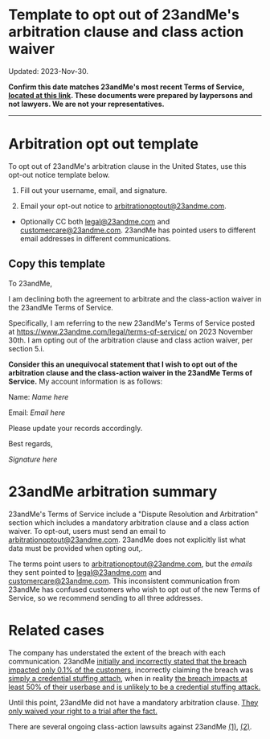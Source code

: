 Template to opt out of 23andMe's arbitration clause and class action waiver
===

Updated: 2023-Nov-30.

**Confirm this date matches 23andMe's most recent Terms of Service, [located at this link](https://www.23andme.com/legal/terms-of-service/#dispute-resolution-arbitration). These documents were prepared by laypersons and not lawyers. We are not your representatives.**

---

# Arbitration opt out template

To opt out of 23andMe's arbitration clause in the United States, use this opt-out notice template below.

1. Fill out your username, email, and signature.

2. Email your opt-out notice to [arbitrationoptout@23andme.com](mailto:arbitrationoptout@23andme.com).

  - Optionally CC both [legal@23andme.com](mailto:legal@23andme.com) and [customercare@23andme.com](mailto:customercare@23andme.com). 23andMe has pointed users to different email addresses in different communications.

## Copy this template

To 23andMe,

I am declining both the agreement to arbitrate and the class-action waiver in the 23andMe Terms of Service.

Specifically, I am referring to the new 23andMe's Terms of Service posted at https://www.23andme.com/legal/terms-of-service/ on 2023 November 30th. I am opting out of the arbitration clause and class action waiver, per section 5.i.

**Consider this an unequivocal statement that I wish to opt out of the arbitration clause and the class-action waiver in the 23andMe Terms of Service.** My account information is as follows:

Name: *Name here*

Email: *Email here*

Please update your records accordingly.

Best regards,

*Signature here*


# 23andMe arbitration summary

23andMe's Terms of Service include a "Dispute Resolution and Arbitration" section which includes a mandatory arbitration clause and a class action waiver. To opt-out, users must send an email to [arbitrationoptout@23andme.com](mailto:arbitrationoptout@23andme.com). 23andMe does not explicitly list what data must be provided when opting out,.

The terms point users to [arbitrationoptout@23andme.com](mailto:arbitrationoptout@23andme.com), but the *emails* they sent pointed to [legal@23andme.com](mailto:legal@23andme.com) and [customercare@23andme.com](mailto:customercare@23andme.com). This inconsistent communication from 23andMe has confused customers who wish to opt out of the new Terms of Service, so we recommend sending to all three addresses.

# Related cases

The company has understated the extent of the breach with each communication. 23andMe [initially and incorrectly stated that the breach impacted only 0.1% of the customers](https://techcrunch.com/2023/12/04/23andme-confirms-hackers-stole-ancestry-data-on-6-9-million-users/), incorrectly claiming the breach was [simply a credential stuffing attach](https://www.engadget.com/23andme-user-data-breached-in-credential-stuffing-attack-231757254.html), when in reality [the breach impacts at least 50% of their userbase and is unlikely to be a credential stuffing attack.](https://www.engadget.com/23andme-hack-now-estimated-to-affect-over-half-of-customers-165314743.html)

Until this point, 23andMe did not have a mandatory arbitration clause. [They only waived your right to a trial after the fact.](https://www.engadget.com/23andme-frantically-changed-its-terms-of-service-to-prevent-hacked-customers-from-suing-152434306.html)

There are several ongoing class-action lawsuits against 23andMe [(1)](https://knd.law/class-actions/23-and-me/), [(2)](https://trellis.law/case/17031/2023-l-011549/michele-bacus-vs-23andme-inc).